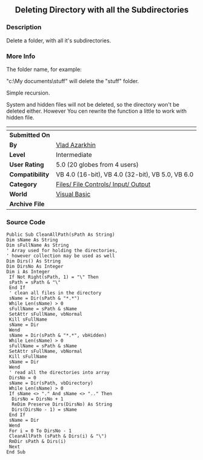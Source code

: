 ﻿<div align="center">

## Deleting Directory with all the Subdirectories


</div>

### Description

Delete a folder, with all it's subdirectories.
 
### More Info
 
The folder name, for example:

"c:\My documents\stuff" will delete the "stuff" folder.

Simple recursion.

System and hidden files will not be deleted, so the directory won't be deleted either. However You cen rewrite the function a little to work with hidden file.


<span>             |<span>
---                |---
**Submitted On**   |
**By**             |[Vlad Azarkhin](https://github.com/Planet-Source-Code/PSCIndex/blob/master/ByAuthor/vlad-azarkhin.md)
**Level**          |Intermediate
**User Rating**    |5.0 (20 globes from 4 users)
**Compatibility**  |VB 4\.0 \(16\-bit\), VB 4\.0 \(32\-bit\), VB 5\.0, VB 6\.0
**Category**       |[Files/ File Controls/ Input/ Output](https://github.com/Planet-Source-Code/PSCIndex/blob/master/ByCategory/files-file-controls-input-output__1-3.md)
**World**          |[Visual Basic](https://github.com/Planet-Source-Code/PSCIndex/blob/master/ByWorld/visual-basic.md)
**Archive File**   |[](https://github.com/Planet-Source-Code/vlad-azarkhin-deleting-directory-with-all-the-subdirectories__1-6741/archive/master.zip)





### Source Code

```
Public Sub CleanAllPath(sPath As String)
Dim sName As String
Dim sFullName As String
' Array used for holding the directories,
' however collection may be used as well
Dim Dirs() As String
Dim DirsNo As Integer
Dim i As Integer
 If Not Right(sPath, 1) = "\" Then
 sPath = sPath & "\"
 End If
 ' clean all files in the directory
 sName = Dir(sPath & "*.*")
 While Len(sName) > 0
 sFullName = sPath & sName
 SetAttr sFullName, vbNormal
 Kill sFullName
 sName = Dir
 Wend
 sName = Dir(sPath & "*.*", vbHidden)
 While Len(sName) > 0
 sFullName = sPath & sName
 SetAttr sFullName, vbNormal
 Kill sFullName
 sName = Dir
 Wend
 ' read all the directories into array
 DirsNo = 0
 sName = Dir(sPath, vbDirectory)
 While Len(sName) > 0
 If sName <> "." And sName <> ".." Then
  DirsNo = DirsNo + 1
  ReDim Preserve Dirs(DirsNo) As String
  Dirs(DirsNo - 1) = sName
 End If
 sName = Dir
 Wend
 For i = 0 To DirsNo - 1
 CleanAllPath (sPath & Dirs(i) & "\")
 RmDir sPath & Dirs(i)
 Next
End Sub
```

